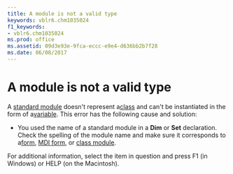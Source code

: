 ```yaml
---
title: A module is not a valid type
keywords: vblr6.chm1035024
f1_keywords:
- vblr6.chm1035024
ms.prod: office
ms.assetid: 09d3e93e-9fca-eccc-e9e4-d636bb2b7f28
ms.date: 06/08/2017
---
```



# A module is not a valid type

A [standard module](../../Glossary/vbe-glossary.md) doesn't represent a[class](../../Glossary/vbe-glossary.md) and can't be instantiated in the form of a[variable](../../Glossary/vbe-glossary.md). This error has the following cause and solution:



- You used the name of a standard module in a  **Dim** or **Set** declaration. Check the spelling of the module name and make sure it corresponds to a[form](../../Glossary/vbe-glossary.md), [MDI form](../../Glossary/vbe-glossary.md), or [class module](../../Glossary/vbe-glossary.md).
    

For additional information, select the item in question and press F1 (in Windows) or HELP (on the Macintosh).

